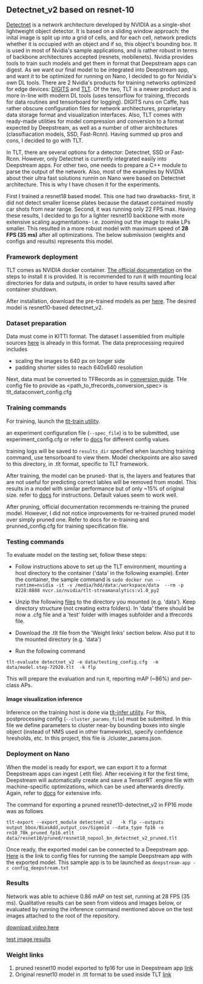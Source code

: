 ## Detectnet_v2 based on resnet-10
[Detectnet](https://devblogs.nvidia.com/detectnet-deep-neural-network-object-detection-digits/) is a network architecture developed by NVIDIA as a single-shot lightweight object detector. It is based on a sliding window approach: the inital image is split up into a grid of cells, and for each cell, network predicts whether it is occupied with an object and if so, this object's bounding box. It is used in most of Nvidia's sample applications, and is rather robust in terms of backbone architectures accepted (resnets, mobilenets). Nvidia provides tools to train such models and get them in format that Deepstream apps can digest. As we want our final model to be integrated into Deepstream app, and want it to be optimized for running on Nano, I decided to go for Nvidia's own DL tools. There are 2 Nvidia's products for training networks optimized for edge devices: [DIGITS](https://developer.nvidia.com/digits) and [TLT](https://docs.nvidia.com/metropolis/TLT/tlt-getting-started-guide/index.html#gettingstarted_overview). Of the two, TLT is a newer product and is more in-line with modern DL tools (uses tensorflow for training, tfrecords for data routines and tensorboard for logging). DIGITS runs on Caffe, has rather obscure configuration files for network architectures, proprietary data storage format and visualization interfaces. Also, TLT comes with ready-made utilities for model compression and conversion to a format expected by Deepstream, as well as a number of other architectures (classifiacation models, SSD, Fast-Rcnn). Having summed up pros and cons, I decided to go with TLT. 

In TLT, there are several options for a detector: Detectnet, SSD or Fast-Rcnn. However, only Detectnet is currently integrated easily into Deepstream apps. For other two, one needs to prepare a C++ module to parse the output of the network. Also, most of the examples by NVIDIA about their ultra fast solutions runnin on Nano were based on Detectnet architecture. This is why I have chosen it for the experiments.

First I trained a resnet18 based model. This one had two drawbacks- first, it did not detect smaller license plates because the dataset contained mostly car shots from near range. Second, it was running only 22 FPS max. Having these results, I decided to go for a lighter resnet10 backbone with more extensive scaling augmentations- i.e. zooming out the image to make LPs smaller. This resulted in a more robust model with maximum speed of **28 FPS (35 ms)** after all optimizations. The below submission (weights and configs and results) represents this model.

### Framework deployment
TLT comes as NVIDIA docker container. [The official documentation](https://docs.nvidia.com/metropolis/TLT/tlt-getting-started-guide/index.html#requirements) on the steps to install it is provided. It is recommended to run it with mounting local directories for data and outputs, in order to have results saved after container shutdown.

After installation, download the pre-trained models as per [here](https://docs.nvidia.com/metropolis/TLT/tlt-getting-started-guide/index.html#downloading_models). The desired model is resnet10-based detectnet_v2.

### Dataset preparation
Data must come in KITTI format. The dataset I assembled from multiple sources [here](https://drive.google.com/open?id=1JCnEdYGF9HPjbH5lEVhFBW3_3AuiiN8n) is already in this format. The data preprocessing required includes
- scaling the images to 640 px on longer side
- padding shorter sides to reach 640x640 resolution

Next, data must be converted to TFRecords as in [conversion guide](https://docs.nvidia.com/metropolis/TLT/tlt-getting-started-guide/index.html#conv_tfrecords_topic). THe config file to provide as <path_to_tfrecords_conversion_spec> is tlt_dataconvert_config.cfg

### Training commands
For training, launch the [tlt-train utility](https://docs.nvidia.com/metropolis/TLT/tlt-getting-started-guide/index.html#training_gridbox). 

an experiment configuration file (`--spec_file`) is to be submitted, use experiment_config.cfg or refer to [docs](https://docs.nvidia.com/metropolis/TLT/tlt-getting-started-guide/index.html#create_exp_spec_file_topic) for different config values.

training logs will be saved to `results_dir` specified when launching training command, use tensorboard to view them. Model checkpoints are also saved to this directory, in .tlt format, specific to TLT framework.

After training, the model can be pruned- that is, the layers and features that are not useful for predicting correct lables will be removed from model. This results in a model with similar performance but of only ~15% of original size. refer to [docs](https://docs.nvidia.com/metropolis/TLT/tlt-getting-started-guide/index.html#pruning_models) for instructions. Default values seem to work well. 

After pruning, official documentation recommends re-training the pruned model. However, I did not notice improvements for re-trained pruned model over simply pruned one. Refer to docs for re-training and prunned_config.cfg for training specification file.

### Testing commands

To evaluate model on the testing set, follow these steps:
- Follow instructions above to set up the TLT environment, mounting a host directory to the container ('data' in the following example). Enter the container, the sample command is
`sudo docker run --runtime=nvidia -it -v /media/hdd/data:/workspace/data 
--rm -p 8228:8888 nvcr.io/nvidia/tlt-streamanalytics:v1.0_py2`

- Unzip the following [files](https://drive.google.com/open?id=1ivHds9H-JwgrF98dHvx9JePwaX29oS1B) to the directory you mounted (e.g. 'data'). Keep directory structure (not creating extra folders). In 'data' there should be now a .cfg file and a 'test' folder with images subfolder and a tfrecords file.
- Download the .tlt file from the 'Weight links' section below. Also put it to the mounted directory (e.g. 'data')
- Run the following command
```
tlt-evaluate detectnet_v2 -e data/testing_config.cfg  -m data/model.step-72920.tlt  -k flp
```
This will prepare the evaluation and run it, reporting mAP (~86%) and per-class APs. 

#### Image visualization inference

Inference on the training host is done via [tlt-infer utility](https://docs.nvidia.com/metropolis/TLT/tlt-getting-started-guide/index.html#inference_detectnet_v2). For this, postprocessing config (`--cluster_params_file`) must be submitted. In this file we define parameters to cluster near-by bounding boxes into single object (instead of NMS used in other frameworks), specify confidence hresholds, etc. In this project, this file is ./cluster_params.json.

### Deployment on Nano
When the model is ready for export, we can export it to a format Deepstream apps can ingest (.etlt file). After receiving it for the first time, Deepstream will automatically create and save a TensorRT .engine file with machine-specific optimizations, which can be used afterwards directly. Again, refer to [docs](https://docs.nvidia.com/metropolis/TLT/tlt-getting-started-guide/index.html#exporting_models) for extensive info.

The command for exporting a pruned resnet10-detectnet_v2 in FP16 mode was as follows
```
tlt-export --export_module detectnet_v2   -k flp --outputs output_bbox/BiasAdd,output_cov/Sigmoid --data_type fp16 -o rn10_70k_pruned_fp16.etlt data/resnet10/pruned/resnet10_nopool_bn_detectnet_v2_pruned.tlt
```

Once ready, the exported model can be connected to a Deepstream app. [Here](https://drive.google.com/open?id=14O8E5okYmYBp2fqL8wn75Y83OKHMAc21) is the link to config files for running the sample Deepstream app with the exported model. This sample app is to be launched as `deepstream-app -c config_deepstream.txt`

### Results
Network was able to achieve 0.86 mAP on test set, running at  28 FPS (35 ms). Qualitative results can be seen from videos and images below, or evaluated by running the inference command mentioned above on the test images attached to the root of the repository.

[download video here](https://drive.google.com/open?id=1PYMd4BkBKSSPxMtMHGAvi6uHiJrWtPOl)

[test image results](https://drive.google.com/open?id=1KtczIrgb7nTKAkedNODnuG_l7r6FEEy0)


### Weight links
1. pruned resnet10 model exported to fp16 for use in Deepstream app [link](https://drive.google.com/open?id=1bmC-SXc7O4h53h1rWjH80cvJUdtcEdVh)
2. Original resnet10 model in .tlt format to be used inside TLT [link](https://drive.google.com/open?id=1ISF-OsppMdK7MLMR8XiQ2qs_rIZ8QCq3)

